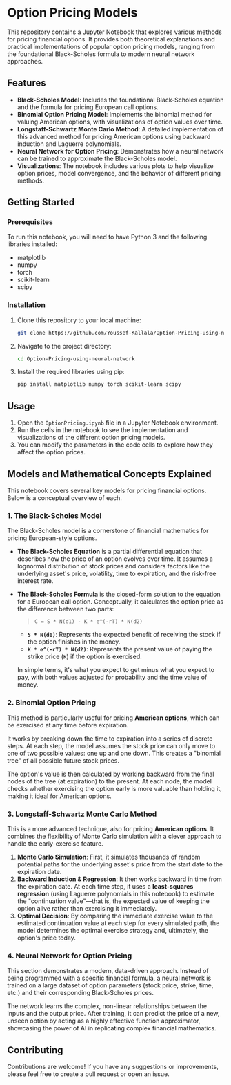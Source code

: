 # Option Pricing Models

This repository contains a Jupyter Notebook that explores various methods for pricing financial options. It provides both theoretical explanations and practical implementations of popular option pricing models, ranging from the foundational Black-Scholes formula to modern neural network approaches.

## Features

*   **Black-Scholes Model**: Includes the foundational Black-Scholes equation and the formula for pricing European call options.
*   **Binomial Option Pricing Model**: Implements the binomial method for valuing American options, with visualizations of option values over time.
*   **Longstaff-Schwartz Monte Carlo Method**: A detailed implementation of this advanced method for pricing American options using backward induction and Laguerre polynomials.
*   **Neural Network for Option Pricing**: Demonstrates how a neural network can be trained to approximate the Black-Scholes model.
*   **Visualizations**: The notebook includes various plots to help visualize option prices, model convergence, and the behavior of different pricing methods.

## Getting Started

### Prerequisites

To run this notebook, you will need to have Python 3 and the following libraries installed:

*   matplotlib
*   numpy
*   torch
*   scikit-learn
*   scipy

### Installation

1.  Clone this repository to your local machine:
    ```bash
    git clone https://github.com/Youssef-Kallala/Option-Pricing-using-neural-network.git
    ```
2.  Navigate to the project directory:
    ```bash
    cd Option-Pricing-using-neural-network
    ```
3.  Install the required libraries using pip:
    ```bash
    pip install matplotlib numpy torch scikit-learn scipy
    ```

## Usage

1.  Open the `OptionPricing.ipynb` file in a Jupyter Notebook environment.
2.  Run the cells in the notebook to see the implementation and visualizations of the different option pricing models.
3.  You can modify the parameters in the code cells to explore how they affect the option prices.

## Models and Mathematical Concepts Explained

This notebook covers several key models for pricing financial options. Below is a conceptual overview of each.

### 1. The Black-Scholes Model

The Black-Scholes model is a cornerstone of financial mathematics for pricing European-style options.

*   **The Black-Scholes Equation** is a partial differential equation that describes how the price of an option evolves over time. It assumes a lognormal distribution of stock prices and considers factors like the underlying asset's price, volatility, time to expiration, and the risk-free interest rate.

*   **The Black-Scholes Formula** is the closed-form solution to the equation for a European call option. Conceptually, it calculates the option price as the difference between two parts:
    > `C = S * N(d1) - K * e^(-rT) * N(d2)`
    *   **`S * N(d1)`**: Represents the expected benefit of receiving the stock if the option finishes in the money.
    *   **`K * e^(-rT) * N(d2)`**: Represents the present value of paying the strike price (`K`) if the option is exercised.
    
    In simple terms, it's what you expect to get minus what you expect to pay, with both values adjusted for probability and the time value of money.

### 2. Binomial Option Pricing

This method is particularly useful for pricing **American options**, which can be exercised at any time before expiration.

It works by breaking down the time to expiration into a series of discrete steps. At each step, the model assumes the stock price can only move to one of two possible values: one up and one down. This creates a "binomial tree" of all possible future stock prices.

The option's value is then calculated by working backward from the final nodes of the tree (at expiration) to the present. At each node, the model checks whether exercising the option early is more valuable than holding it, making it ideal for American options.

### 3. Longstaff-Schwartz Monte Carlo Method

This is a more advanced technique, also for pricing **American options**. It combines the flexibility of Monte Carlo simulation with a clever approach to handle the early-exercise feature.

1.  **Monte Carlo Simulation**: First, it simulates thousands of random potential paths for the underlying asset's price from the start date to the expiration date.
2.  **Backward Induction & Regression**: It then works backward in time from the expiration date. At each time step, it uses a **least-squares regression** (using Laguerre polynomials in this notebook) to estimate the "continuation value"—that is, the expected value of keeping the option alive rather than exercising it immediately.
3.  **Optimal Decision**: By comparing the immediate exercise value to the estimated continuation value at each step for every simulated path, the model determines the optimal exercise strategy and, ultimately, the option's price today.

### 4. Neural Network for Option Pricing

This section demonstrates a modern, data-driven approach. Instead of being programmed with a specific financial formula, a neural network is trained on a large dataset of option parameters (stock price, strike, time, etc.) and their corresponding Black-Scholes prices.

The network learns the complex, non-linear relationships between the inputs and the output price. After training, it can predict the price of a new, unseen option by acting as a highly effective function approximator, showcasing the power of AI in replicating complex financial mathematics.

## Contributing

Contributions are welcome! If you have any suggestions or improvements, please feel free to create a pull request or open an issue.

